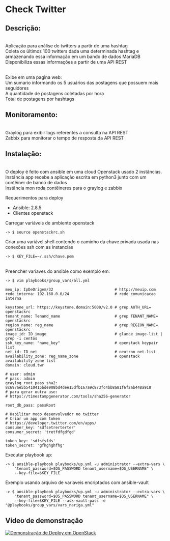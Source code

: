 # Check Twitter

## Descrição:
<br>Aplicação para análise de twitters a partir de uma hashtag
<br>Coleta os últimos 100 twitters dada uma determinada hashtag e armazenando essa informação em um bando de dados MariaDB
<br>Disponibiliza essas informações a partir de uma API REST

<br>Exibe em uma pagina web:
<br>Um sumario informando os 5 usuários das postagens que possuem mais seguidores
<br>A quantidade de postagens coletadas por hora
<br>Total de postagens por hashtags

## Monitoramento:
<br>Graylog para exibir logs referentes a consulta na API REST
<br>Zabbix para monitorar o tempo de resposta da API REST

## Instalação:
<br>O deploy é feito com ansible em uma cloud Openstack usado 2 instâncias.
<br>Instância app recebe a aplicação escrita em python3 junto com um contêiner de banco de dados
<br>Instância mon roda contêineres para o graylog e zabbix

Requerimentos para deploy
* Ansible: 2.8.5
* Clientes openstack

Carregar variáveis de ambiente openstack
```console
-> $ source openstackrc.sh
```
Criar uma variável shell contendo o caminho da chave privada usada nas conexões ssh com as instancias
```console
-> $ KEY_FILE=~/.ssh/chave.pem
```
<br>Preencher variaves do ansible como exemplo em:
```console
-> $ vim playbooks/group_vars/all.yml
```
```console
meu_ip: IpDeOrigem/32                           # http://meuip.com
rede_interna: 192.168.0.0/24                    # rede comunicacao interna

keystone_url: https://keystone.domain:5000/v2.0 # grep AUTH_URL= openstackrc
tenant_name: Tenand_name                        # grep TENANT_NAME= openstackrc
region_name: reg_name                           # grep REGION_NAME= openstackrc
image_id: ID_image                              # glance image-list | grep -i centos
ssh_key_name: "name_key"                        # openstack keypair list 
net_id: ID_net                                  # neutron net-list
availability_zone: reg_name_zone                # openstack availability zone list
domain: cloud.twr

# user: admin
# pass: admin
graylog_root_pass_sha2: 8c6976e5b5410415bde908bd4dee15dfb167a9c873fc4bb8a81f6f2ab448a918
# para gerar outra use:
# https://timestampgenerator.com/tools/sha256-generator

root_db_pass: passRoot

# Habilitar modo desenvolvedor no twitter
# Criar um app com token
# https://developer.twitter.com/en/apps/
consumer_key: 'sdfsetrerterter'
consumer_secret: 'tretfdfgdfgd'

token_key: 'sdfsfsfds'
token_secret: 'gfhghghfhg'
```

Executar playbook up:
```console
-> $ ansible-playbook playbooks/up.yml -u administrator --extra-vars \
	"tenant_password=$OS_PASSWORD tenant_username=$OS_USERNAME" \
	--key-file=$KEY_FILE
```

Exemplo usando arquivo de variaveis encriptados com ansible-vault
```console
-> $ ansible-playbook playbooks/up.yml -u administrator --extra-vars \
	"tenant_password=$OS_PASSWORD tenant_username=$OS_USERNAME" \
	--key-file=$KEY_FILE --ask-vault-pass -e "@playbooks/group_vars/vars_nariga.yml"
```
## Video de demonstração
[![Demonstração de Deploy em OpenStack](http://img.youtube.com/vi/Qx9xhEroN68/0.jpg)](http://www.youtube.com/watch?v=Qx9xhEroN68 "Video de demostração")
